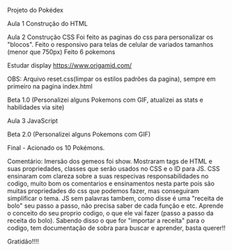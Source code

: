 Projeto do Pokédex

Aula 1
Construção do HTML

Aula 2
Construção CSS
Foi feito as paginas do css para personalizar os "blocos". Feito o responsivo para telas de celular de variados tamanhos (menor que 750px)
Feito 6 pokemons

Estudar display
https://www.origamid.com/

OBS: Arquivo reset.css(limpar os estilos padrões da pagina), sempre em primeiro na pagina index.html <link>

Beta 1.0 (Personalizei alguns Pokemons com GIF, atualizei as stats e habilidades via site)

Aula 3
JavaScript

Beta 2.0 (Personalizei alguns Pokemons com GIF)

Final - Acionado os 10 Pokémons.

Comentário: Imersão dos gemeos foi show. Mostraram tags de HTML e suas propriedades, classes que serão usados no CSS e o ID para JS. CSS ensinaram com clareza sobre a suas respecivas responsabilidades no codigo, muito bom os comentarios e ensinamentos nesta parte pois são muitas propriedades do css que podemos fazer, mas conseguiram simplificar o tema. JS sem palavras tambem, como disse é uma "receita de bolo" seu passo a passo, não precisa saber de cada função e etc. Aprende o conceito do seu proprio codigo, o que ele vai fazer (passo a passo da receita do bolo). Sabendo disso o que for "importar a receita" para o codigo, tem documentação de sobra para buscar e aprender, basta querer!!

Gratidão!!!!
